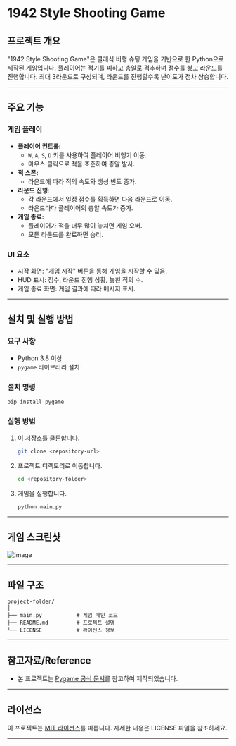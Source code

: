# 1942 Style Shooting Game

## 프로젝트 개요
"1942 Style Shooting Game"은 클래식 비행 슈팅 게임을 기반으로 한 Python으로 제작된 게임입니다. 플레이어는 적기를 피하고 총알로 격추하며 점수를 쌓고 라운드를 진행합니다. 최대 3라운드로 구성되며, 라운드를 진행할수록 난이도가 점차 상승합니다.

---

## 주요 기능

### 게임 플레이
- **플레이어 컨트롤:**
  - `W`, `A`, `S`, `D` 키를 사용하여 플레이어 비행기 이동.
  - 마우스 클릭으로 적을 조준하여 총알 발사.
- **적 스폰:**
  - 라운드에 따라 적의 속도와 생성 빈도 증가.
- **라운드 진행:**
  - 각 라운드에서 일정 점수를 획득하면 다음 라운드로 이동.
  - 라운드마다 플레이어의 총알 속도가 증가.
- **게임 종료:**
  - 플레이어가 적을 너무 많이 놓치면 게임 오버.
  - 모든 라운드를 완료하면 승리.

### UI 요소
- 시작 화면: "게임 시작" 버튼을 통해 게임을 시작할 수 있음.
- HUD 표시: 점수, 라운드 진행 상황, 놓친 적의 수.
- 게임 종료 화면: 게임 결과에 따라 메시지 표시.

---

## 설치 및 실행 방법

### 요구 사항
- Python 3.8 이상
- `pygame` 라이브러리 설치

### 설치 명령
```bash
pip install pygame
```

### 실행 방법
1. 이 저장소를 클론합니다.
   ```bash
   git clone <repository-url>
   ```
2. 프로젝트 디렉토리로 이동합니다.
   ```bash
   cd <repository-folder>
   ```
3. 게임을 실행합니다.
   ```bash
   python main.py
   ```

---

## 게임 스크린샷
![image](https://github.com/user-attachments/assets/0bf21477-2f6b-4199-995e-13052590eb11)


---

## 파일 구조
```
project-folder/
│
├── main.py           # 게임 메인 코드
├── README.md         # 프로젝트 설명
└── LICENSE           # 라이선스 정보
```

---

## 참고자료/Reference
- 본 프로젝트는 [Pygame 공식 문서](https://www.pygame.org/docs/)를 참고하여 제작되었습니다.

---

## 라이선스
이 프로젝트는 [MIT 라이선스](./LICENSE)를 따릅니다. 자세한 내용은 LICENSE 파일을 참조하세요.

---


